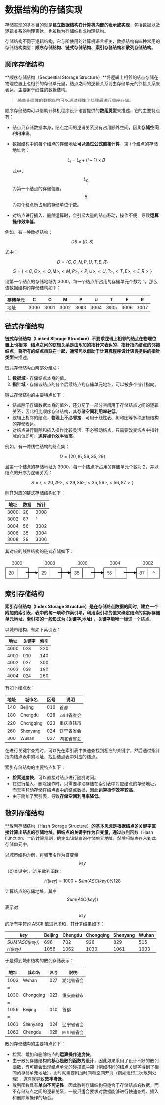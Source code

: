 # 数据结构的存储实现

存储实现的基本目的就是**建立数据结构在计算机内部的表示或实现**，包括数据以及逻辑关系的物理表达，也被称为存储结构或物理结构。

存储结构不同于逻辑结构，它与所使用的计算机语言相关，数据结构有四种常用的存储结构类型：**顺序存储结构**、**链式存储结构**、**索引存储结构**和**散列存储结构**。

## 顺序存储结构

**顺序存储结构（Sequential Storage Structure）**将逻辑上相邻的结点存储在物理位置上也相邻的存储单元里，结点之间的逻辑关系则由存储单元的邻接关系来表达，主要用于线性的数据结构。

> 某些非线性的数据结构可以通过线性化处理后进行顺序存储。

顺序存储结构可以借助计算机程序设计语言提供的**数组类型**来描述，它的主要特点有：

- 结点只存储数据本身，结点之间的逻辑关系没有占用额外空间，因此**存储空间利用率高**。

- 数据结构中的每个结点的存储地址**可以通过公式直接计算**，第 i 个结点的存储地址为：

  
  $$
  L_i=L_0+(i-1)\times B
  $$
  

  式中，$$L_0$$ 为第一个结点的存储位置，$$B$$ 为每个结点所占用的存储单位个数。

- 对结点进行插入、删除运算时，会引起大量的结点移动，操作不便，导致**运算操作效率低**。

例如，有一种数据结构：


$$
DS=(D,S)
$$


式中：


$$
D=\{C,O,M,P,U,T,E,R\}
$$

$$
S=\{<C,O>,<O,M>,<M,P>,<P,U>,<U,T>,<T,E>,<E,R>\}
$$


设第一个结点的存储地址为 3000，每一个结点所占用的存储单元个数为 1，那么该数据结构的存储结构如下：

| 存储单元 | C    | O    | M    | P    | U    | T    | E    | R    |
| -------- | ---- | ---- | ---- | ---- | ---- | ---- | ---- | ---- |
| 地址     | 3000 | 3001 | 3002 | 3003 | 3004 | 3005 | 3006 | 3007 |

## 链式存储结构

**链式存储结构（Linked Storage Structure）**不要求逻辑上相邻的结点在物理位置上也相邻，结点之间的逻辑关系是由附加的指针来表达的，指针指向结点的邻接结点，将所有的结点串联在一起，通常可以借助于计算机程序设计语言提供的**指针类型**来描述。

链式存储结构由两部分组成：

1. **数据域** - 存储结点本身的值。
2. **指针域** - 存储该结点的各个后续结点的存储单元地址，可以被多个指针指向。

链式存储结构的主要特点如下：

- 结点除了存储数据本身的值外，还分配了一部分空间用于存储结点之间的逻辑关系，因此相比顺序存储结构，其**存储空间利用率较低**。
- 逻辑上相邻的结点，**物理上不必邻接**，可用于线性表、树和图等多种逻辑结构的存储表达。
- 对结点进行删除和插入操作比较灵活，不必移动结点，只需要改变结点中指针域的值即可，**运算操作效率较高**。

例如，有一种线性结构的结点集：


$$
D=\{20,87,56,35,29\}
$$


且第一个结点的存储地址为 3000，每一个结点所占用的存储单元个数为 2，并以结点的升序为逻辑关系：


$$
S=\{<20,29>,<29,35>,<35,56>,<56,87>\}
$$


则其对应的链式存储结构如下：

| 地址 | 数据 | 指针 |
| ---- | ---- | ---- |
| 3000 | 20   | 3008 |
| 3002 | 87   | ^    |
| 3004 | 56   | 3002 |
| 3006 | 35   | 3004 |
| 3008 | 29   | 3006 |

其对应的线性结构的链式存储如下：

![](./images/线性结构的链式存储.png)

## 索引存储结构

**索引存储结构（Index Storage Structure）**是在存储结点数据的同时，建立一个附加的索引表，表中的每一项称作索引项，利用索引项的值来确定结点的实际存储单元地址，索引项的一般形式为 **(关键字,地址)** ，关键字能**唯一标识**一个结点。

以城市结构，有如下索引表：

| 地址 | 关键字 | 索引 |
| ---- | ------ | ---- |
| 4000 | 023    | 220  |
| 4001 | 010    | 140  |
| 4002 | 027    | 300  |
| 4003 | 028    | 180  |
| 4004 | 024    | 260  |

有如下结点表：

| 地址 | 城市名    | 区号 | 说明       |
| ---- | --------- | ---- | ---------- |
| 140  | Beijing   | 010  | 首都       |
| 180  | Chengdu   | 028  | 四川省省会 |
| 220  | Chongqing | 023  | 重庆直辖市 |
| 260  | Shenyang  | 024  | 辽宁省省会 |
| 300  | Wuhan     | 027  | 湖北省省会 |

在进行关键字查找时，可以先在索引表中快速查找到相应的关键字，然后通过指针指向结点表中的地址，找到结点表中对应的结点。

索引存储结构的主要特点如下：

- **检索速度快**，可以直接对结点进行随机访问。
- 在进行插入、删除操作时，只需要移动存储在索引表中对应结点的存储地址，而无需移动存储在结点表中的结点数据，因此**运算操作效率较高**。
- 由于附加了索引表，导致**存储空间利用率降低**。

## 散列存储结构

**散列存储结构（Hash Storage Structure）**的基本思想是根据结点的关键字直接计算出结点的存储地址，把结点的关键字作为自变量，通过**散列函数（Hash Function）**的计算规则，确定出该结点的存储单元地址，然后将结点存入到此存储单元中。

以城市结构为例，将城市名作为自变量 $$key$$（即关键字），选用散列函数：


$$
H(key)=1000+Sum(ASC(key))\%128
$$


计算结点的存储地址，其中 $$Sum(ASC(key))$$ 表示对 $$key$$ 的所有字符的 ASCII 值进行求和，其计算结果如下：

| *key*           | Beijing | Chengdu | Chongqing | Shenyang | Wuhan |
| --------------- | ------- | ------- | --------- | -------- | ----- |
| *SUM(ASC(key))* | 696     | 702     | 926       | 829      | 515   |
| *H(key)*        | 1056    | 1062    | 1030      | 1061     | 1003  |

于是得到城市结构的散列存储表示：

| 地址 | 城市名    | 区号 | 说明       |
| ---- | --------- | ---- | ---------- |
| 1003 | Wuhan     | 027  | 湖北省省会 |
| ≈    |           |      |            |
| 1030 | Chongqing | 023  | 重庆直辖市 |
| ≈    |           |      |            |
| 1056 | Beijing   | 010  | 首都       |
| ≈    |           |      |            |
| 1061 | Shenyang  | 024  | 辽宁省省会 |
| 1062 | Chengdu   | 028  | 四川省省会 |

散列存储结构的主要特点如下：

- 检索、增加和删除结点的**运算操作速度快**。
- 由于散列存储结构的**核心是散列函数的设计**，因此如果采用了设计不好的散列函数，有可能会出现结点单元的碰撞或冲突（例如不同的结点关键字得到了相同的存储单元地址），此时就需要附加时间和空间开销（例如进行二次散列处理），这样就导致**效率降低**。
- 散列函数具有**单向不可逆性**，因此散列存储结构只适合于存储结点的数据，而不存储结点之间的逻辑关系，一般只适合要求对数据能够进行快速查找、插入和删除等操作的场合。
